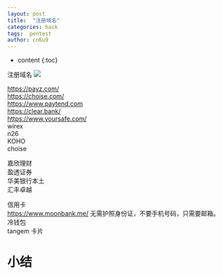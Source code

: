 ```yaml
---
layout: post
title:  "注册域名"
categories: hack
tags:  pentest
author: cn6u9
---
```


* content
{:toc}


注册域名
![](https://cn6u9.github.io/img/domain.png)




https://payz.com/  
https://choise.com/  
https://www.paytend.com  
https://clear.bank/  
https://www.yoursafe.com/  
wirex  
n26  
KOHO  
choise

嘉欣理财  
盈透证券  
华美银行本土  
汇丰卓越  

信用卡  
https://www.moonbank.me/ 无需护照身份证，不要手机号码，只需要邮箱。  
冷钱包  
tangem 卡片

# 小结


